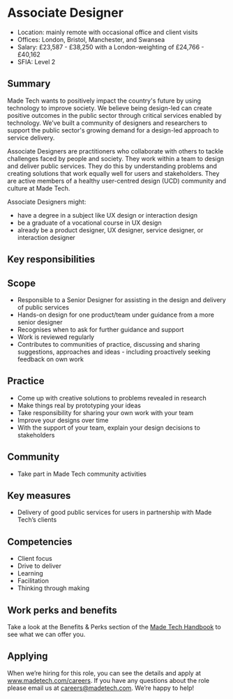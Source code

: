 # Associate Designer

- Location: mainly remote with occasional office and client visits
- Offices: London, Bristol, Manchester, and Swansea
- Salary: £23,587 - £38,250 with a London-weighting of £24,766 - £40,162
- SFIA: Level 2

## Summary

Made Tech wants to positively impact the country's future by using technology to improve society. We believe being design-led can create positive outcomes in the public sector through critical services enabled by technology. We’ve built a community of designers and researchers to support the public sector's growing demand for a design-led approach to service delivery.

Associate Designers are practitioners who collaborate with others to tackle challenges faced by people and society. They work within a team to design and deliver public services. They do this by understanding problems and creating solutions that work equally well for users and stakeholders. They are active members of a healthy user-centred design (UCD) community and culture at Made Tech.

Associate Designers might:
- have a degree in a subject like UX design or interaction design
- be a graduate of a vocational course in UX design
- already be a product designer, UX designer, service designer, or interaction designer

## Key responsibilities

## Scope

- Responsible to a Senior Designer for assisting in the design and delivery of public services
- Hands-on design for one product/team under guidance from a more senior designer
- Recognises when to ask for further guidance and support
- Work is reviewed regularly
- Contributes to communities of practice, discussing and sharing suggestions, approaches and ideas - including proactively seeking feedback on own work

## Practice

- Come up with creative solutions to problems revealed in research
- Make things real by prototyping your ideas
- Take responsibility for sharing your own work with your team
- Improve your designs over time
- With the support of your team, explain your design decisions to stakeholders

## Community

- Take part in Made Tech community activities

## Key measures

- Delivery of good public services for users in partnership with Made Tech’s clients

## Competencies

- Client focus
- Drive to deliver
- Learning
- Facilitation
- Thinking through making

## Work perks and benefits

Take a look at the Benefits & Perks section of the [Made Tech Handbook](https://github.com/madetech/handbook) to see what we can offer you. 

## Applying

When we’re hiring for this role, you can see the details and apply at www.madetech.com/careers. If you have any questions about the role please email us at [careers@madetech.com](mailto:careers@madetech.com). We’re happy to help!
